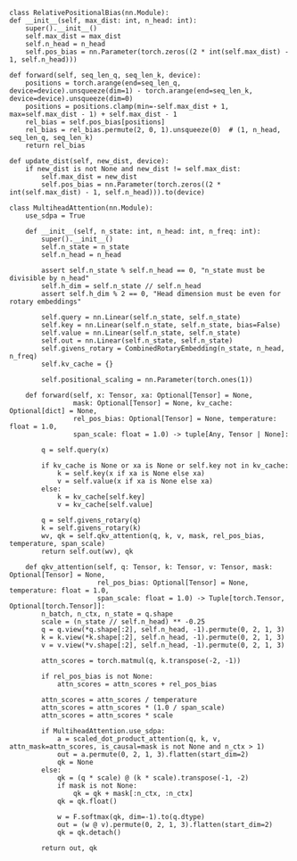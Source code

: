     class RelativePositionalBias(nn.Module):
    def __init__(self, max_dist: int, n_head: int):
        super().__init__()
        self.max_dist = max_dist
        self.n_head = n_head
        self.pos_bias = nn.Parameter(torch.zeros((2 * int(self.max_dist) - 1, self.n_head)))

    def forward(self, seq_len_q, seq_len_k, device):
        positions = torch.arange(end=seq_len_q, device=device).unsqueeze(dim=1) - torch.arange(end=seq_len_k, device=device).unsqueeze(dim=0)
        positions = positions.clamp(min=-self.max_dist + 1, max=self.max_dist - 1) + self.max_dist - 1
        rel_bias = self.pos_bias[positions]
        rel_bias = rel_bias.permute(2, 0, 1).unsqueeze(0)  # (1, n_head, seq_len_q, seq_len_k)
        return rel_bias

    def update_dist(self, new_dist, device):
        if new_dist is not None and new_dist != self.max_dist:
            self.max_dist = new_dist
            self.pos_bias = nn.Parameter(torch.zeros((2 * int(self.max_dist) - 1, self.n_head))).to(device)
    
    class MultiheadAttention(nn.Module):
        use_sdpa = True
    
        def __init__(self, n_state: int, n_head: int, n_freq: int):
            super().__init__()
            self.n_state = n_state
            self.n_head = n_head
    
            assert self.n_state % self.n_head == 0, "n_state must be divisible by n_head"
            self.h_dim = self.n_state // self.n_head
            assert self.h_dim % 2 == 0, "Head dimension must be even for rotary embeddings"
    
            self.query = nn.Linear(self.n_state, self.n_state)
            self.key = nn.Linear(self.n_state, self.n_state, bias=False)
            self.value = nn.Linear(self.n_state, self.n_state)
            self.out = nn.Linear(self.n_state, self.n_state)
            self.givens_rotary = CombinedRotaryEmbedding(n_state, n_head, n_freq)
            self.kv_cache = {}
    
            self.positional_scaling = nn.Parameter(torch.ones(1))
    
        def forward(self, x: Tensor, xa: Optional[Tensor] = None,
                    mask: Optional[Tensor] = None, kv_cache: Optional[dict] = None,
                    rel_pos_bias: Optional[Tensor] = None, temperature: float = 1.0,
                    span_scale: float = 1.0) -> tuple[Any, Tensor | None]:
    
            q = self.query(x)
    
            if kv_cache is None or xa is None or self.key not in kv_cache:
                k = self.key(x if xa is None else xa)
                v = self.value(x if xa is None else xa)
            else:
                k = kv_cache[self.key]
                v = kv_cache[self.value]
    
            q = self.givens_rotary(q)
            k = self.givens_rotary(k)
            wv, qk = self.qkv_attention(q, k, v, mask, rel_pos_bias, temperature, span_scale)
            return self.out(wv), qk
    
        def qkv_attention(self, q: Tensor, k: Tensor, v: Tensor, mask: Optional[Tensor] = None,
                          rel_pos_bias: Optional[Tensor] = None, temperature: float = 1.0,
                          span_scale: float = 1.0) -> Tuple[torch.Tensor, Optional[torch.Tensor]]:
            n_batch, n_ctx, n_state = q.shape
            scale = (n_state // self.n_head) ** -0.25
            q = q.view(*q.shape[:2], self.n_head, -1).permute(0, 2, 1, 3)
            k = k.view(*k.shape[:2], self.n_head, -1).permute(0, 2, 1, 3)
            v = v.view(*v.shape[:2], self.n_head, -1).permute(0, 2, 1, 3)
    
            attn_scores = torch.matmul(q, k.transpose(-2, -1))
    
            if rel_pos_bias is not None:
                attn_scores = attn_scores + rel_pos_bias
                
            attn_scores = attn_scores / temperature 
            attn_scores = attn_scores * (1.0 / span_scale) 
            attn_scores = attn_scores * scale 
    
            if MultiheadAttention.use_sdpa:
                a = scaled_dot_product_attention(q, k, v, attn_mask=attn_scores, is_causal=mask is not None and n_ctx > 1)
                out = a.permute(0, 2, 1, 3).flatten(start_dim=2)
                qk = None
            else:
                qk = (q * scale) @ (k * scale).transpose(-1, -2) 
                if mask is not None:
                    qk = qk + mask[:n_ctx, :n_ctx]
                qk = qk.float()
    
                w = F.softmax(qk, dim=-1).to(q.dtype)
                out = (w @ v).permute(0, 2, 1, 3).flatten(start_dim=2)
                qk = qk.detach()
    
            return out, qk
